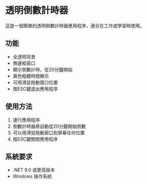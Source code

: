 # 透明倒數計時器

這是一個簡單的透明倒數計時器應用程序，適合在工作或學習時使用。

## 功能

- 全透明背景
- 無邊框窗口
- 顯示倒數計時，從20分鐘開始
- 黃色粗體時間顯示
- 可用滑鼠拖動窗口位置
- 按ESC鍵退出應用程序

## 使用方法

1. 運行應用程序
2. 倒數計時器將自動從20分鐘開始倒數
3. 可以用滑鼠拖動窗口到屏幕任何位置
4. 按ESC鍵關閉應用程序

## 系統要求

- .NET 9.0 或更高版本
- Windows 操作系統 